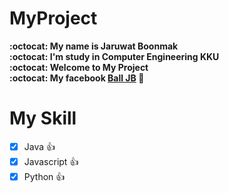 # MyProject
**:octocat: My name is Jaruwat Boonmak**<br/>
**:octocat: I'm study in Computer Engineering KKU**<br/>
**:octocat: Welcome to My Project**<br/>
**:octocat: My facebook [Ball JB](https://www.facebook.com/BallJaruwat.2000) :link:**<br/>


# My Skill
- [x] Java :+1:
- [x] Javascript :+1:
- [x] Python :+1:
